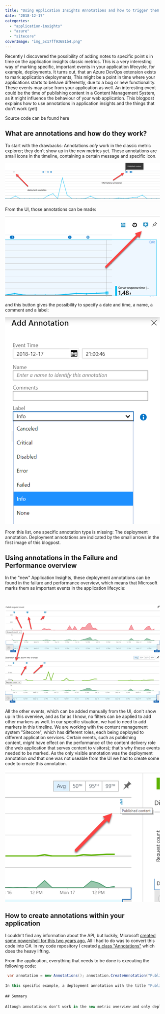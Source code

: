 ```yaml
---
title: "Using Application Insights Annotations and how to trigger them within your application"
date: "2018-12-17"
categories: 
  - "application-insights"
  - "azure"
  - "sitecore"
coverImage: "img_5c17ff93681b4.png"
---
```


Recently I discovered the possibility of adding notes to specific point s in time on the application insights classic metrics. This is a very interesting way of marking specific, important events in your application lifecycle, for example, deployments. It turns out, that an Azure DevOps extension exists to mark application deployments, This might be a point in time where your applications starts to behave differently, due to a bug or new functionality. These events may arise from your application as well. An interesting event could be the time of publishing content in a Content Management System, as it might influence the behaviour of your web application. This blogpost explains how to use annotations in application insights and the things that don't work (yet)

Source code can be found here

## What are annotations and how do they work?

To start with the drawbacks: Annotations _only_ work in the classic metric explorer; they don't show up in the new metrics yet. These annotations are small icons in the timeline, containing a certain message and specific icon.

![](images/img_5c18017e21e40.png)

From the UI, those annotations can be made:

![](images/img_5c1801fc4b264.png)

and this button gives the possibility to specify a date and time, a name, a comment and a label:

![](images/img_5c1802349aba3.png)

From this list, one specific annotation type is missing: The deployment annotation. Deployment annotations are indicated by the small arrows in the first image of this blogpost.

## Using annotations in the Failure and Performance overview

In the "new" Application Insights, these deployment annotations can be found in the failure and performance overview, which means that Microsoft marks them as important events in the application lifecycle:

 

![](images/img_5c180432dd549.png)

All the other events, which can be added manually from the UI, don't show up in this overview, and as far as I know, no filters can be applied to add other markers as well. In our specific situation, we had to need to add markers in this timeline. We are working with the content management system "Sitecore", which has different roles, each being deployed to different application services. Certain events, such as publishing content, _might_ have effect on the performance of the content delivery role (the web application that serves content to visitors); that's why these events needed to be marked. As the only visible annotation was the deployment annotation _and_ that one was not useable from the UI we had to create some code to create this annotation.

![](images/img_5c180603ae3a7.png)

## How to create annotations within your application

I couldn't find any information about the API, but luckily, Microsoft [created some powershell for this two years ago.](https://azure.microsoft.com/nl-nl/blog/application-insights-powershell-script-available-for-creating-release-annotations/) All I had to do was to convert this code into C#. In my code repository I created [a class "Annotations"](https://github.com/BasLijten/sitecore-application-insights-annotations/blob/master/src/Feature/Annotations/code/Annotations.cs) which does the heavy lifting.

From the application, everything that needs to be done is executing the following code:

```csharp
 var annotation = new Annotations(); annotation.CreateAnnotation("Published content", AICategory.Deployment); ```

In this specific example, a deployment annotation with the title "Published content" will be made, as shown in the previous image.

## Summary

Altough annotations don't work in the new metric overview and only deployment annotations are shown in the new application insights Failure and Performance overview, it can be of great use to mark (very) important events in your application lifecycle. This API helps to do the heavy lifiting and add annotations in a very convenient way.
